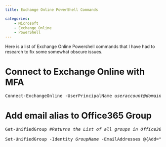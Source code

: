```yaml
---
title: Exchange Online PowerShell Commands

categories:
    - Microsoft
    - Exchange Online
    - PowerShell
---
```


Here is a list of Exchange Online Powershell commands that I have had to research to fix some somewhat obscure issues.



# Connect to Exchange Online with MFA

<pre>
Connect-ExchangeOnline -UserPrincipalName <i>useraccount@domain.com</i> -ShowProgress $true
</pre>


# Add email alias to Office365 Group

<pre>
Get-UnifiedGroup <i>#Returns the List of all groups in Office365</i>

Set-UnifiedGroup -Identity <i>GroupName</i> -EmailAddresses @{Add="<i>newalias@newdomain.com</i>"}
</pre>